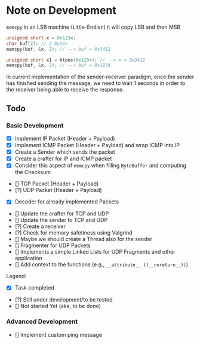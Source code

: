 # Note on Development

`memcpy` in an LSB machine (Little-Endian) it will copy LSB and then MSB

```c
unsigned short x = 0x1234;
char buf[2]; // 2 bytes
memcpy(buf, &x, 2); // --> buf = 0x3412

unsigned short x1 = htons(0x1234); // --> x = 0x3412
memcpy(buf, &x, 2); // --> buf = 0x1234
```

In current implementation of the sender-receiver paradigm, once the sender has finished
sending the message, we need to wait 1 seconds in order to the receiver being able to
receive the response. 


## Todo

### Basic Development

- [x] Implement IP Packet (Header + Payload)
- [x] Implement ICMP Packet (Header + Payload) and wrap ICMP into IP
- [x] Create a Sender which sends the packet
- [x] Create a crafter for IP and ICMP packet
- [x] Consider this aspect of `memcpy` when filling `ByteBuffer` and computing the Checksum
- [] TCP Packet (Header + Payload)
- [?] UDP Packet (Header + Payload)
- [x] Decoder for already implemented Packets
- [] Update the crafter for TCP and UDP
- [] Update the sender to TCP and UDP
- [?] Create a receiver
- [?] Check for memory safetiness using Valgrind
- [] Maybe we should create a Thread also for the sender
- [] Fragmenter for UDP Packets
- [] Implements a simple Linked Lists for UDP Fragments and other application
- [] Add context to the functions (e.g., `__attribute__ ((__noreturn__))`)

Legend:

- [x] Task completed
- [?] Still under development/to be tested
- []  Not started Yet (aka, to be done)

### Advanced Development

- [] Implement custom ping message